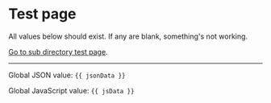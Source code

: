 # Test page
All values below should exist. If any are blank, something's not working.

[Go to sub directory test page](/subdir/page/).

-----

Global JSON value: `{{ jsonData }}`

Global JavaScript value: `{{ jsData }}`
